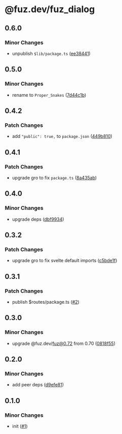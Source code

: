 # @fuz.dev/fuz_dialog

## 0.6.0

### Minor Changes

- unpublish `$lib/package.ts` ([ee38441](https://github.com/fuz-dev/fuz_dialog/commit/ee38441))

## 0.5.0

### Minor Changes

- rename to `Proper_Snakes` ([7d44c1b](https://github.com/fuz-dev/fuz_dialog/commit/7d44c1b))

## 0.4.2

### Patch Changes

- add `"public": true,` to `package.json` ([449b810](https://github.com/fuz-dev/fuz_dialog/commit/449b810))

## 0.4.1

### Patch Changes

- upgrade gro to fix `package.ts` ([8a435ab](https://github.com/fuz-dev/fuz_dialog/commit/8a435ab))

## 0.4.0

### Minor Changes

- upgrade deps ([dbf9934](https://github.com/fuz-dev/fuz_dialog/commit/dbf9934))

## 0.3.2

### Patch Changes

- upgrade gro to fix svelte default imports ([c5bde1f](https://github.com/fuz-dev/fuz_dialog/commit/c5bde1f))

## 0.3.1

### Patch Changes

- publish $routes/package.ts ([#2](https://github.com/fuz-dev/fuz_dialog/pull/2))

## 0.3.0

### Minor Changes

- upgrade @fuz.dev/fuz@0.72 from 0.70 ([0818f55](https://github.com/fuz-dev/fuz_dialog/commit/0818f55))

## 0.2.0

### Minor Changes

- add peer deps ([d9efe81](https://github.com/fuz-dev/fuz_dialog/commit/d9efe81))

## 0.1.0

### Minor Changes

- init ([#1](https://github.com/fuz-dev/fuz_dialog/pull/1))
